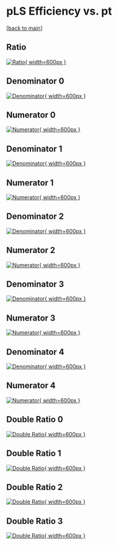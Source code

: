 # pLS Efficiency vs. pt

[[back to main](./)]



## Ratio

[![Ratio](../mtv/var/pLS_vtr_13_1_eff_pt.png){ width=600px }](../mtv/var/pLS_vtr_13_1_eff_pt.pdf)

## Denominator 0

[![Denominator](../mtv/den/pLS_vtr_13_1_eff_pt_den0.png){ width=600px }](../mtv/den/pLS_vtr_13_1_eff_pt_den0.pdf)

## Numerator 0

[![Numerator](../mtv/num/pLS_vtr_13_1_eff_pt_num0.png){ width=600px }](../mtv/num/pLS_vtr_13_1_eff_pt_num0.pdf)

## Denominator 1

[![Denominator](../mtv/den/pLS_vtr_13_1_eff_pt_den1.png){ width=600px }](../mtv/den/pLS_vtr_13_1_eff_pt_den1.pdf)

## Numerator 1

[![Numerator](../mtv/num/pLS_vtr_13_1_eff_pt_num1.png){ width=600px }](../mtv/num/pLS_vtr_13_1_eff_pt_num1.pdf)

## Denominator 2

[![Denominator](../mtv/den/pLS_vtr_13_1_eff_pt_den2.png){ width=600px }](../mtv/den/pLS_vtr_13_1_eff_pt_den2.pdf)

## Numerator 2

[![Numerator](../mtv/num/pLS_vtr_13_1_eff_pt_num2.png){ width=600px }](../mtv/num/pLS_vtr_13_1_eff_pt_num2.pdf)

## Denominator 3

[![Denominator](../mtv/den/pLS_vtr_13_1_eff_pt_den3.png){ width=600px }](../mtv/den/pLS_vtr_13_1_eff_pt_den3.pdf)

## Numerator 3

[![Numerator](../mtv/num/pLS_vtr_13_1_eff_pt_num3.png){ width=600px }](../mtv/num/pLS_vtr_13_1_eff_pt_num3.pdf)

## Denominator 4

[![Denominator](../mtv/den/pLS_vtr_13_1_eff_pt_den4.png){ width=600px }](../mtv/den/pLS_vtr_13_1_eff_pt_den4.pdf)

## Numerator 4

[![Numerator](../mtv/num/pLS_vtr_13_1_eff_pt_num4.png){ width=600px }](../mtv/num/pLS_vtr_13_1_eff_pt_num4.pdf)

## Double Ratio 0

[![Double Ratio](../mtv/ratio/pLS_vtr_13_1_eff_pt_ratio0.png){ width=600px }](../mtv/ratio/pLS_vtr_13_1_eff_pt_ratio0.pdf)

## Double Ratio 1

[![Double Ratio](../mtv/ratio/pLS_vtr_13_1_eff_pt_ratio1.png){ width=600px }](../mtv/ratio/pLS_vtr_13_1_eff_pt_ratio1.pdf)

## Double Ratio 2

[![Double Ratio](../mtv/ratio/pLS_vtr_13_1_eff_pt_ratio2.png){ width=600px }](../mtv/ratio/pLS_vtr_13_1_eff_pt_ratio2.pdf)

## Double Ratio 3

[![Double Ratio](../mtv/ratio/pLS_vtr_13_1_eff_pt_ratio3.png){ width=600px }](../mtv/ratio/pLS_vtr_13_1_eff_pt_ratio3.pdf)

